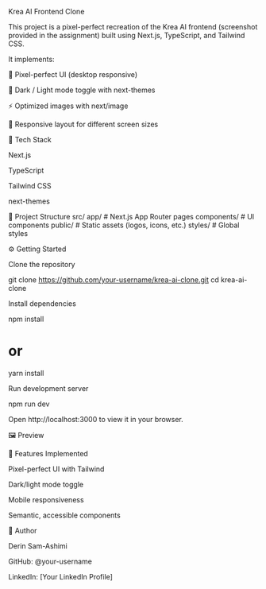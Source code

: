 Krea AI Frontend Clone

This project is a pixel-perfect recreation of the Krea AI frontend (screenshot provided in the assignment) built using Next.js, TypeScript, and Tailwind CSS.

It implements:

🎨 Pixel-perfect UI (desktop responsive)

🌙 Dark / Light mode toggle with next-themes

⚡ Optimized images with next/image

📱 Responsive layout for different screen sizes

🚀 Tech Stack

Next.js

TypeScript

Tailwind CSS

next-themes

📂 Project Structure
src/
  app/        # Next.js App Router pages
  components/ # UI components
  public/     # Static assets (logos, icons, etc.)
  styles/     # Global styles

⚙️ Getting Started

Clone the repository

git clone https://github.com/your-username/krea-ai-clone.git
cd krea-ai-clone


Install dependencies

npm install
# or
yarn install


Run development server

npm run dev


Open http://localhost:3000
 to view it in your browser.

🖼️ Preview

📌 Features Implemented

Pixel-perfect UI with Tailwind

Dark/light mode toggle

Mobile responsiveness

Semantic, accessible components

🙌 Author

Derin Sam-Ashimi

GitHub: @your-username

LinkedIn: [Your LinkedIn Profile]
